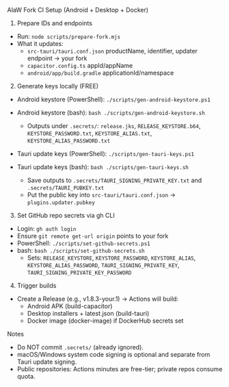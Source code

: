 AIaW Fork CI Setup (Android + Desktop + Docker)

1) Prepare IDs and endpoints
- Run: `node scripts/prepare-fork.mjs`
- What it updates:
  - `src-tauri/tauri.conf.json` productName, identifier, updater endpoint -> your fork
  - `capacitor.config.ts` appId/appName
  - `android/app/build.gradle` applicationId/namespace

2) Generate keys locally (FREE)
- Android keystore (PowerShell): `./scripts/gen-android-keystore.ps1`
- Android keystore (bash): `bash ./scripts/gen-android-keystore.sh`
  - Outputs under `.secrets/`: `release.jks`, `RELEASE_KEYSTORE.b64`, `KEYSTORE_PASSWORD.txt`, `KEYSTORE_ALIAS.txt`, `KEYSTORE_ALIAS_PASSWORD.txt`

- Tauri update keys (PowerShell): `./scripts/gen-tauri-keys.ps1`
- Tauri update keys (bash): `bash ./scripts/gen-tauri-keys.sh`
  - Save outputs to `.secrets/TAURI_SIGNING_PRIVATE_KEY.txt` and `.secrets/TAURI_PUBKEY.txt`
  - Put the public key into `src-tauri/tauri.conf.json` -> `plugins.updater.pubkey`

3) Set GitHub repo secrets via gh CLI
- Login: `gh auth login`
- Ensure `git remote get-url origin` points to your fork
- PowerShell: `./scripts/set-github-secrets.ps1`
- bash: `bash ./scripts/set-github-secrets.sh`
  - Sets: `RELEASE_KEYSTORE`, `KEYSTORE_PASSWORD`, `KEYSTORE_ALIAS`, `KEYSTORE_ALIAS_PASSWORD`, `TAURI_SIGNING_PRIVATE_KEY`, `TAURI_SIGNING_PRIVATE_KEY_PASSWORD`

4) Trigger builds
- Create a Release (e.g., v1.8.3-your.1) -> Actions will build:
  - Android APK (build-capacitor)
  - Desktop installers + latest.json (build-tauri)
  - Docker image (docker-image) if DockerHub secrets set

Notes
- Do NOT commit `.secrets/` (already ignored).
- macOS/Windows system code signing is optional and separate from Tauri update signing.
- Public repositories: Actions minutes are free-tier; private repos consume quota.

